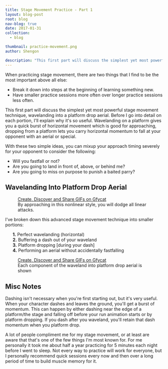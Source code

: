 ```yaml
---
title: Stage Movement Practice - Part 1
layout: blog-post
root: blog
nav-blog: true
date: 2017-01-31
collection:
  - blog

thumbnail: practice-movement.png
author: Shengon

description: "This first part will discuss the simplest yet most powerful stage movement technique, wavelanding into a platform drop aerial."
---
```


When practicing stage movement, there are two things that I find to be the most important above all else:

* Break it down into steps at the beginning of learning something new.
* Have smaller practice sessions more often over longer practice sessions less often.

This first part will discuss the simplest yet most powerful stage movement technique, wavelanding into a platform drop aerial. Before I go into detail on each portion, I'll explain why it's so useful. Wavelanding on a platform gives you a quick burst of horizontal movement which is good for approaching, dropping from a platform lets you carry horizontal momentum to fall at your opponent with an aerial or special.

With these two simple ideas, you can mixup your approach timing severely for your opponent to consider the following:

* Will you fastfall or not?
* Are you going to land in front of, above, or behind me?
* Are you going to miss on purpose to punish a baited parry?

<h2 class="margin-top">Wavelanding Into Platform Drop Aerial</h2>

<figure><a class="embedly-card" href="https://gfycat.com/DelightfulNewIbisbill#?speed=0.125">Create, Discover and Share GIFs on Gfycat</a>
<figcaption>By approaching in this nonlinear style, you will dodge all linear attacks.</figcaption>
<script async src="//cdn.embedly.com/widgets/platform.js" charset="UTF-8"></script></figure>

I've broken down this advanced stage movement technique into smaller portions:

<ul style="list-style: none!important">
<li><strong>1.</strong> Perfect wavelanding (horizontal)</li>
<li><strong>2.</strong> Buffering a dash out of your waveland</li>
<li><strong>3.</strong> Platform dropping [during your dash]</li>
<li><strong>4.</strong> Performing an aerial without accidentally fastfalling</li>
</ul>


<figure><a class="embedly-card" href="https://gfycat.com/MeagerCoarseClam">Create, Discover and Share GIFs on Gfycat</a>
<figcaption>Each component of the waveland into platform drop aerial is shown</figcaption>
<script async src="//cdn.embedly.com/widgets/platform.js" charset="UTF-8"></script></figure>


<h2 class="margin-top">Misc Notes</h2>

Dashing isn't necessary when you're first starting out, but it's very useful. When your character dashes and leaves the ground, you'll get a burst of momentum. This can happen by either dashing near the edge of a platform/the stage and falling off before your run animation starts or by platform dropping. If you dash after you waveland, you'll retain that dash momentum when you platform drop.


A lot of people compliment me for my stage movement, or at least are aware that that's one of the few things I'm most known for. For me personally it took me about half a year practicing for 5 minutes each night before I went to sleep. Not every way to practice will work for everyone, but I personally recommend quick sessions every now and then over a long period of time to build muscle memory for it.